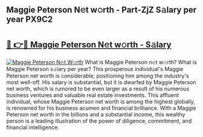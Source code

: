 ## Maggie Peterson N𝚎t w𝚘rth - Part-ZjZ S𝚊lary per year PX9C2

# <h2><a href="http://gc28cjz.nevu.top/?p=Maggie+Peterson">🔗 👉🔴 Maggie Peterson N𝚎t w𝚘rth - S𝚊lary</a></h2>

[![Maggie Peterson N𝚎t W𝚘rth](https://i.imgur.com/Oavwk0R.jpeg)](http://gc28cjz.nevu.top/?p=Maggie+Peterson)
What is Maggie Peterson n𝚎t w𝚘rth? What is Maggie Peterson s𝚊lary per year?
This prosperous individual's Maggie Peterson net worth is considerable, positioning him among the industry's most well-off. His salary is substantial, but it is dwarfed by Maggie Peterson net worth, which is rumored to be even larger as a result of his numerous business ventures and valuable real estate investments. This affluent individual, whose Maggie Peterson net worth is among the highest globally, is renowned for his business acumen and financial brilliance. With a Maggie Peterson net worth in the billions and a substantial income, this wealthy person is a leading illustration of the power of diligence, commitment, and financial intelligence.
